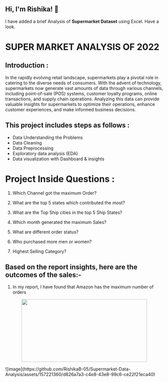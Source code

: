 
## Hi, I'm **Rishika!** 👋
I have added a brief Analysis of **Supermarket Dataset** using Excel.
Have a look.
# **SUPER MARKET ANALYSIS OF 2022**
## Introduction :

In the rapidly evolving retail landscape, supermarkets play a pivotal role in catering to the diverse needs of consumers. With the advent of technology, supermarkets now generate vast amounts of data through various channels, including point-of-sale (POS) systems, customer loyalty programs, online transactions, and supply chain operations. Analyzing this data can provide valuable insights for supermarkets to optimize their operations, enhance customer experiences, and make informed business decisions.

## This project includes steps as follows :
- Data Understanding the Problems
- Data Cleaning
- Data Preprocessing
- Exploratory data analysis (EDA)
- Data visualization with Dashboard & insights
# Project Inside Questions :

1. Which Channel got the maximum Order?

2. What are the top 5 states which contributed the most?

3. What are the Top Ship cities in the top 5 Ship States?

4. Which month generated the maximum Sales?

5. What are different order status?

6. Who purchased more men or women?

7. Highest Selling Category?
##  Based on the report insights, here are the outcomes of the sales:-
1. In my report, I have found that Amazon has the maximum number of orders
 <p align="center">
  <img width="400" height="200" src=""C:\Users\user\OneDrive\Pictures\Chart1.png"">
  </p>
![image](https://github.com/RishikaB-05/Supermarket-Data-Analysis/assets/157221360/d826a7a3-c4e8-43e8-99c6-ce22f21eca40)
